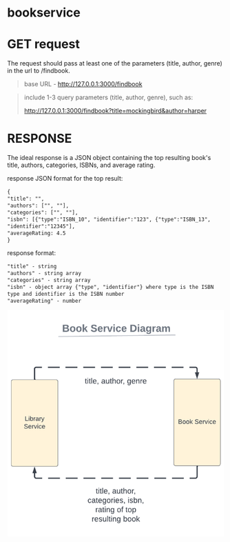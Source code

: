# bookservice
 
# GET request

The request should pass at least one of the parameters (title, author, genre) in the url to /findbook.

>base URL - http://127.0.0.1:3000/findbook

>include 1-3 query parameters (title, author, genre), such as:
> 
>http://127.0.0.1:3000/findbook?title=mockingbird&author=harper


# RESPONSE

The ideal response is a JSON object containing the top resulting book's title, authors, categories, ISBNs, and average rating.

response JSON format for the top result:
````
{
"title": "",
"authors": ["", ""],
"categories": ["", ""],
"isbn": [{"type":"ISBN_10", "identifier":"123", {"type":"ISBN_13", "identifier":"12345"],
"averageRating: 4.5
}
````
response format:
````
"title" - string
"authors" - string array
"categories" - string array
"isbn" - object array {"type", "identifier"} where type is the ISBN type and identifier is the ISBN number
"averageRating" - number
````

![Book Service Sequence Diagram](images/SequenceDiagram.png)
